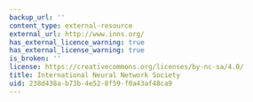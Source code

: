 ```yaml
---
backup_url: ''
content_type: external-resource
external_url: http://www.inns.org/
has_external_licence_warning: true
has_external_license_warning: true
is_broken: ''
license: https://creativecommons.org/licenses/by-nc-sa/4.0/
title: International Neural Network Society
uid: 238d438a-b73b-4e52-8f59-f0a43af48ca9
---
```

